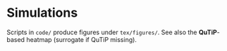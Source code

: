 # Simulations

Scripts in `code/` produce figures under `tex/figures/`. See also the **QuTiP**-based heatmap (surrogate if QuTiP missing).
